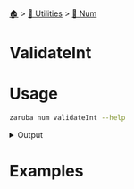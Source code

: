 <!--startTocHeader-->
[🏠](../../README.md) > [🔧 Utilities](../README.md) > [🔢 Num](README.md)
# ValidateInt
<!--endTocHeader-->

# Usage


```bash
zaruba num validateInt --help
```
 
<details>
<summary>Output</summary>
 
```````
Check whether value is valid int or not

Usage:
  zaruba num validateInt <value> [flags]

Flags:
  -h, --help   help for validateInt
```````
</details>


# Examples



<!--startTocSubtopic-->
<!--endTocSubtopic-->